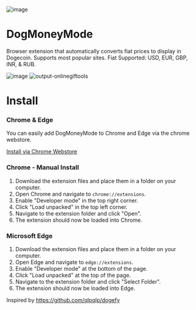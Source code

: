 ![image](https://github.com/mstauber/DogMoneyMode/assets/2897796/f932a886-7b03-4448-adaa-8beb074b79f7)

# DogMoneyMode
Browser extension that automatically converts fiat prices to display in Dogecoin. Supports most popular sites. Fiat Supported: USD, EUR, GBP, INR, & RUB.

![image](https://github.com/UsaRandom/DogMoneyMode/assets/2897796/81d6ce71-75cd-48a4-b803-dd2eda892e9c)
![output-onlinegiftools](https://github.com/mstauber/DogMoneyMode/assets/2897796/4907b0f4-ba41-455a-9144-0f5ce61da743)


# Install

### Chrome & Edge

You can easily add DogMoneyMode to Chrome and Edge via the chrome webstore.

[Install via Chrome Webstore](https://chrome.google.com/webstore/detail/dogmoneymode/biohgaaeeifjpamlfinoloeomblpbnfm)


### Chrome - Manual Install

1. Download the extension files and place them in a folder on your computer.
2. Open Chrome and navigate to `chrome://extensions`.
3. Enable "Developer mode" in the top right corner.
4. Click "Load unpacked" in the top left corner.
5. Navigate to the extension folder and click "Open".
6. The extension should now be loaded into Chrome.


### Microsoft Edge

1. Download the extension files and place them in a folder on your computer.
2. Open Edge and navigate to `edge://extensions`.
3. Enable "Developer mode" at the bottom of the page.
4. Click "Load unpacked" at the top of the page.
5. Navigate to the extension folder and click "Select Folder".
6. The extension should now be loaded into Edge.


Inspired by https://github.com/qlpqlp/dogefy
